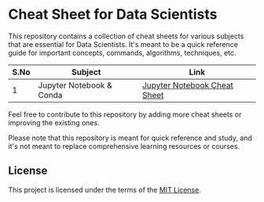 # Cheat Sheet for Data Scientists

This repository contains a collection of cheat sheets for various subjects that are essential for Data Scientists. It's meant to be a quick reference guide for important concepts, commands, algorithms, techniques, etc.

| S.No | Subject                          | Link                                        |
| ---- | -------------------------------- | ------------------------------------------- |
| 1    | Jupyter Notebook  & Conda        | [Jupyter Notebook Cheat Sheet](./JupyterNotebook.md) |


Feel free to contribute to this repository by adding more cheat sheets or improving the existing ones.

Please note that this repository is meant for quick reference and study, and it's not meant to replace comprehensive learning resources or courses.

## License

This project is licensed under the terms of the [MIT License](./LICENSE).

